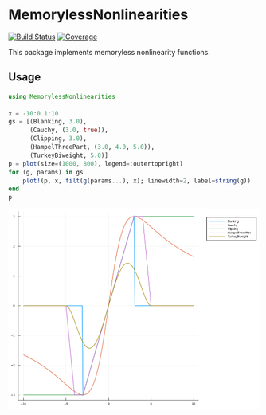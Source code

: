# MemorylessNonlinearities

[![Build Status](https://travis-ci.org/ymtoo/MemorylessNonlinearities.jl.svg?branch=master)](https://travis-ci.org/ymtoo/MemorylessNonlinearities.jl)
[![Coverage](https://codecov.io/gh/ymtoo/MemorylessNonlinearities.jl/branch/master/graph/badge.svg)](https://codecov.io/gh/ymtoo/MemorylessNonlinearities.jl)

This package implements memoryless nonlinearity functions.

## Usage
```julia
using MemorylessNonlinearities

x = -10:0.1:10
gs = [(Blanking, 3.0),
      (Cauchy, (3.0, true)),
      (Clipping, 3.0),
      (HampelThreePart, (3.0, 4.0, 5.0)),
      (TurkeyBiweight, 5.0)]
p = plot(size=(1000, 800), legend=:outertopright)
for (g, params) in gs
    plot!(p, x, filt(g(params...), x); linewidth=2, label=string(g))
end
p
```
![window](nonlinearities.png)